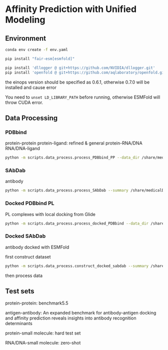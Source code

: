 # Affinity Prediction with Unified Modeling

## Environment

```bash
conda env create -f env.yaml

pip install "fair-esm[esmfold]"

pip install 'dllogger @ git+https://github.com/NVIDIA/dllogger.git'
pip install 'openfold @ git+https://github.com/aqlaboratory/openfold.git@4b41059694619831a7db195b7e0988fc4ff3a307'
```

the einops version should be specified as 0.6.1, otherwise 0.7.0 will be installed and cause error

You need to `unset LD_LIBRARY_PATH` before running, otherwise ESMFold will throw CUDA error.

## Data Processing

### PDBbind

protein-protein
protein-ligand: refined & general
protein-RNA/DNA
RNA/DNA-ligand

```bash
python -m scripts.data_process.process_PDBbind_PP --data_dir /share/medicalData/downstream/PDBBind_All/raw/ --out_dir datasets/PDBbind
```

### SAbDab

antibody

```bash
python -m scripts.data_process.process_SAbDab --summary /share/medicalData/downstream/Antibody/SAbDab/sabdab_summary_all.tsv --struct_dir /share/medicalData/downstream/Antibody/SAbDab/all_structures/imgt/ --out_dir datasets/SAbDab
```


### Docked PDBbind PL

PL complexes with local docking from Glide

```bash
python -m scripts.data_process.process_docked_PDBbind --data_dir /share/medicalData/downstream/screen/docked_PDBbind/raw/ --out_dir datasets/docked_PDBbind
```

### Docked SAbDab

antibody docked with ESMFold

first construct dataset

```bash
python -m scripts.data_process.construct_docked_sabdab --summary /share/medicalData/downstream/Antibody/SAbDab/sabdab_summary_all.tsv --struct_dir /share/medicalData/downstream/Antibody/SAbDab/all_structures/imgt/ --out_dir /share/medicalData/downstream/Antibody/docked_SAbDab_affinity
```

then process data


## Test sets

protein-protein: benchmark5.5

antigen-antibody: An expanded benchmark for antibody-antigen docking and affinity prediction reveals insights into antibody recognition determinants

protein-small molecule: hard test set

RNA/DNA-small molecule: zero-shot